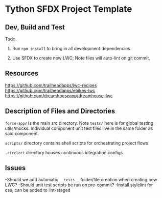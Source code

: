 # Tython SFDX Project Template

## Dev, Build and Test

Todo.

1. Run `npm install` to bring in all development dependencies.

2. Use SFDX to create new LWC; Note files will auto-lint on git commit.

## Resources

https://github.com/trailheadapps/lwc-recipes
https://github.com/trailheadapps/ebikes-lwc
https://github.com/dreamhouseapp/dreamhouse-lwc

## Description of Files and Directories

`force-app/` is the main src directory. Note `tests/` here is for global testing utils/mocks. Individual component unit test files live in the same folder as said component.

`scripts/` directory contains shell scripts for orchestrating project flows

`.circleci` directory houses continuous integration configs

## Issues

-Should we add automatic `__tests__` folder/file creation when creating new LWC?
-Should unit test scripts be run on pre-commit?
-Install stylelint for css, can be added to lint-staged
